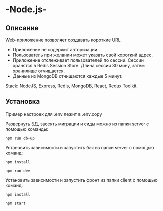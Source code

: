 # -Node.js-
Описание
-----

Web-приложение  позволяет создавать короткие URL

* Приложение не содержит авторизации. 
* Пользователь при желании может указать свой короткий адрес.
* Приложение отслеживает пользователей по сессии. Сессии хранятся в Redis Session Store. Длина сессии 30 мину, затем хранилище отчищается. 
* Данные из  MongoDB отчищаются каждые 5 минут. 

Stack: NodeJS, Express,  Redis, MongoDB, React, Redux Toolkit.

Установка
-----

Пример настроек для .env лежит в .env.copy

Развернуть БД, засеять миграции и сиды можно из папки server с помощью команды: 
```
npm run db-up
```
Установить зависимости и запустить бэк из папки server с помощью команд: 
```
npm install
```
```
npm run dev
```
Установить зависимости и запустить фронт из папки client с помощью команд:
``` 
npm install
```
```
npm start
```

